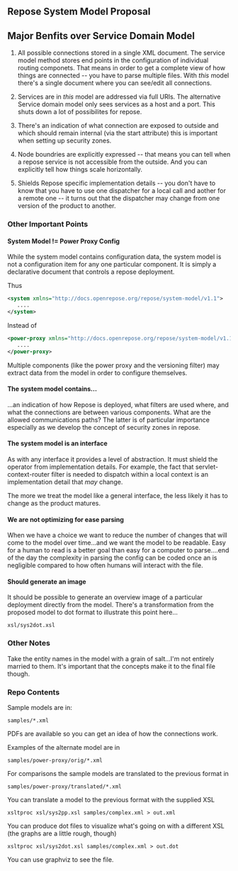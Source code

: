 ## Repose System Model Proposal

## Major Benfits over Service Domain Model

1. All possible connections stored in a single XML document.  The service model method stores end points
   in the configuration of individual routing componets.  That means in order to get a complete view of
   how things are connected -- you have to parse multiple files.  With *this* model there's a single document
   where you can see/edit all connections.

2. Services are in *this* model are addressed via full URIs.  The alternative Service domain model only sees
   services as a host and a port.  This shuts down a lot of possibilites for repose.

3. There's an indication of what connection are exposed to outside and which should remain internal (via the start attribute)
   this is important when setting up security zones.
   
4. Node boundries are explicitly expressed -- that means you can tell when a repose service is not accessible
   from the outside. And you can explicitly tell how things scale horizontally.

5. Shields Repose specific implementation details -- you don't have to know that you have to use one dispatcher for
   a local call and aother for a remote one -- it turns out that the dispatcher may change from one version of the
   product to another.

### Other Important Points

#### System Model != Power Proxy Config

While the system model contains configuration data, the system model
is not a configuration item for any one particular component.  It is
simply a declarative document that controls a repose deployment.

Thus

````xml
<system xmlns="http://docs.openrepose.org/repose/system-model/v1.1">
   ....
</system>
````

Instead of

````xml
<power-proxy xmlns="http://docs.openrepose.org/repose/system-model/v1.1">
   ....
</power-proxy>
````

Multiple components (like the power proxy and the versioning filter)
may extract data from the model in order to configure themselves.

#### The system model contains...

...an indication of how Repose is deployed, what filters are used
where, and what the connections are between various components.  What
are the allowed communications paths?  The latter is of particular
importance especially as we develop the concept of security zones in
repose.

#### The system model is an interface

As with any interface it provides a level of abstraction.  It must
shield the operator from implementation details.  For example, the
fact that servlet-context-router filter is needed to dispatch within a
local context is an implementation detail that *may* change.

The more we treat the model like a general interface, the less likely
it has to change as the product matures.

#### We are not optimizing for ease parsing

When we have a choice we want to reduce the number of changes that
will come to the model over time...and we want the model to be
readable. Easy for a human to read is a better goal than easy for a
computer to parse....end of the day the complexity in parsing the
config can be coded once an is negligible compared to how often humans
will interact with the file.

#### Should generate an image

It should be possible to generate an overview image of a particular
deployment directly from the  model.  There's a
transformation from the proposed model to dot format to illustrate
this point here...

````
xsl/sys2dot.xsl
````

### Other Notes

Take the entity names in the model with a grain of salt...I'm not
entirely married to them.  It's important that the concepts make it to
the final file though.

### Repo Contents

Sample models are in:

````
samples/*.xml
````

PDFs are available so you can get an idea of how the connections
work.

Examples of the alternate model are in

````
samples/power-proxy/orig/*.xml
````

For comparisons the sample models are translated to the previous format
in

````
samples/power-proxy/translated/*.xml
````

You can translate a model to the previous format with the supplied XSL

````
xsltproc xsl/sys2pp.xsl samples/complex.xml > out.xml
````

You can produce dot files to visualize what's going on with a different
XSL (the graphs are a little rough, though)

````
xsltproc xsl/sys2dot.xsl samples/complex.xml > out.dot
````

You can use graphviz to see the file.
